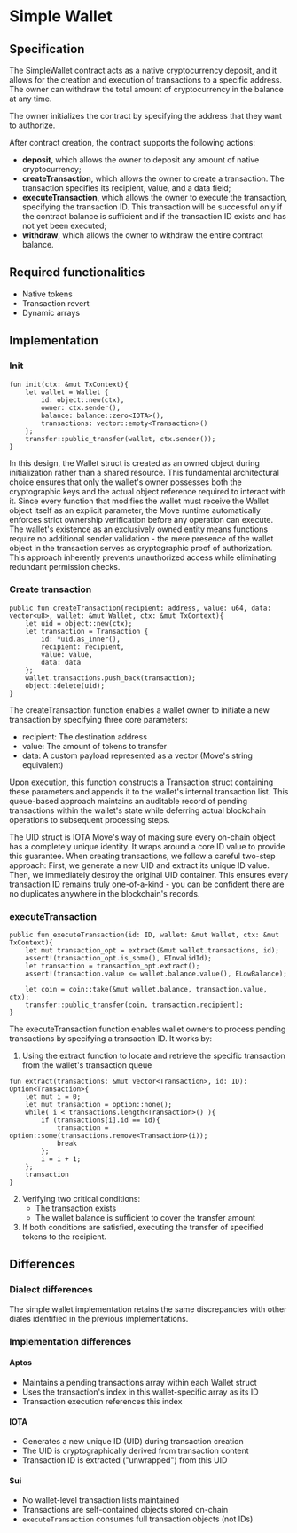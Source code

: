 # Simple Wallet

## Specification

The SimpleWallet contract acts as a native cryptocurrency deposit, and it allows for the creation and execution of transactions to a specific address. 
The owner can withdraw the total amount of cryptocurrency in the balance at any time.

The owner initializes the contract by specifying the address that they want to authorize. 

After contract creation, the contract supports the following actions:
- **deposit**, which allows the owner to deposit any amount of native cryptocurrency; 
- **createTransaction**, which allows the owner to create a transaction. The transaction specifies its recipient, value, and a data field;
- **executeTransaction**, which allows the owner to execute the transaction, specifying the transaction ID. This transaction will be successful only if the contract balance is sufficient and if the transaction ID exists and has not yet been executed; 
- **withdraw**, which allows the owner to withdraw the entire contract balance.

## Required functionalities

- Native tokens
- Transaction revert
- Dynamic arrays

## Implementation

### Init

```move
fun init(ctx: &mut TxContext){
    let wallet = Wallet {
        id: object::new(ctx),
        owner: ctx.sender(),
        balance: balance::zero<IOTA>(),
        transactions: vector::empty<Transaction>()
    };
    transfer::public_transfer(wallet, ctx.sender());
}
```
In this design, the Wallet struct is created as an owned object during initialization rather than a shared resource. This fundamental architectural choice ensures that only the wallet's owner possesses both the cryptographic keys and the actual object reference required to interact with it. Since every function that modifies the wallet must receive the Wallet object itself as an explicit parameter, the Move runtime automatically enforces strict ownership verification before any operation can execute. The wallet's existence as an exclusively owned entity means functions require no additional sender validation - the mere presence of the wallet object in the transaction serves as cryptographic proof of authorization. This approach inherently prevents unauthorized access while eliminating redundant permission checks.

### Create transaction

```move
public fun createTransaction(recipient: address, value: u64, data: vector<u8>, wallet: &mut Wallet, ctx: &mut TxContext){
    let uid = object::new(ctx);
    let transaction = Transaction {
        id: *uid.as_inner(),
        recipient: recipient,
        value: value,
        data: data
    };
    wallet.transactions.push_back(transaction);
    object::delete(uid);
}
```
The createTransaction function enables a wallet owner to initiate a new transaction by specifying three core parameters:
- recipient: The destination address
- value: The amount of tokens to transfer
- data: A custom payload represented as a vector<u8> (Move's string equivalent)

Upon execution, this function constructs a Transaction struct containing these parameters and appends it to the wallet's internal transaction list. This queue-based approach maintains an auditable record of pending transactions within the wallet's state while deferring actual blockchain operations to subsequent processing steps.

The UID struct is IOTA Move's way of making sure every on-chain object has a completely unique identity. It wraps around a core ID value to provide this guarantee. When creating transactions, we follow a careful two-step approach: First, we generate a new UID and extract its unique ID value. Then, we immediately destroy the original UID container. This ensures every transaction ID remains truly one-of-a-kind - you can be confident there are no duplicates anywhere in the blockchain's records.

### executeTransaction

```move
public fun executeTransaction(id: ID, wallet: &mut Wallet, ctx: &mut TxContext){
    let mut transaction_opt = extract(&mut wallet.transactions, id);
    assert!(transaction_opt.is_some(), EInvalidId);
    let transaction = transaction_opt.extract();
    assert!(transaction.value <= wallet.balance.value(), ELowBalance);

    let coin = coin::take(&mut wallet.balance, transaction.value, ctx);
    transfer::public_transfer(coin, transaction.recipient);
}
```
The executeTransaction function enables wallet owners to process pending transactions by specifying a transaction ID. It works by:
1. Using the extract function to locate and retrieve the specific transaction from the wallet's transaction queue
```move
fun extract(transactions: &mut vector<Transaction>, id: ID): Option<Transaction>{
    let mut i = 0;
    let mut transaction = option::none();
    while( i < transactions.length<Transaction>() ){
        if (transactions[i].id == id){
            transaction = option::some(transactions.remove<Transaction>(i));
            break
        };
        i = i + 1;
    };
    transaction
} 
```
2. Verifying two critical conditions:
   - The transaction exists
   - The wallet balance is sufficient to cover the transfer amount
3. If both conditions are satisfied, executing the transfer of specified tokens to the recipient.

## Differences

### Dialect differences

The simple wallet implementation retains the same discrepancies with other diales identified in the previous implementations.

### Implementation differences

#### Aptos
- Maintains a pending transactions array within each Wallet struct
- Uses the transaction's index in this wallet-specific array as its ID
- Transaction execution references this index

#### IOTA
- Generates a new unique ID (UID) during transaction creation
- The UID is cryptographically derived from transaction content
- Transaction ID is extracted ("unwrapped") from this UID

#### Sui
- No wallet-level transaction lists maintained
- Transactions are self-contained objects stored on-chain
- `executeTransaction` consumes full transaction objects (not IDs)
